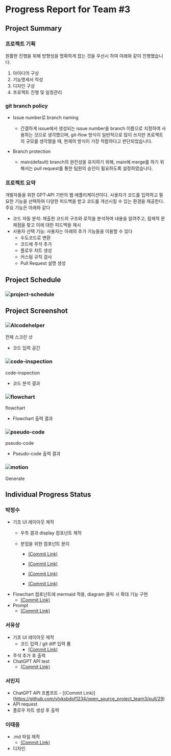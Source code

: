 # Progress Report for Team #3
## Project Summary
### 프로젝트 기획
원활한 진행을 위해 방향성을 명확하게 잡는 것을 우선시 하여 아래와 같이 진행했습니다.
1. 아이디어 구상
2. 기능명세서 작성
3. 디자인 구상
4. 프로젝트 진행 및 일정관리 
### git branch policy
- Issue number로 branch naming
     - 간결하게 issue에서 생성되는 issue number을 branch 이름으로 지정하여 사용하는 것으로 생각했으며, git-flow 방식이 일반적으로 많이 쓰지만 프로젝트의 규모를 생각했을 때, 현재의 방식이 가장 적합하다고 판단되었습니다.

- Branch protection
    - main(default) branch의 완전성을 유지하기 위해, main에 merge를 하기 위해서는 pull request를 통한 팀원의 승인이 필요하도록 설정하였습니다.
### 프로젝트 요약
개발자들을 위한 GPT-API 기반의 웹 애플리케이션이다. 사용자가 코드를 입력하고 필요한 기능을 선택하여 다양한 피드백을 받고 코드를 개선시킬 수 있는 환경을 제공한다. 주요 기능은 아래와 같다
- 코드 자동 분석: 제출한 코드의 구조와 로직을 분석하여 내용을 알려주고, 잠재적 문제점을 찾고 이에 대한 피드백을 제시
- 사용자 선택 기능: 사용자는 아래의 추가 기능들을 이용할 수 있다
    - 수도코드로 변환
    - 코드에 주석 추가
    - 플로우 차트 생성
    - 커스텀 규칙 검사
    - Pull Request 설명 생성




## Project Schedule
### ![project-schedule](/image/project-schedule.jpg)
## Project Screenshot
### ![AIcodehelper](/image/AI_code_helper.jpg)
전체 스크린 샷
- 코드 입력 공간 
### ![code-inspection](/image/code-inspection.jpg)
code-inspection
- 코드 분석 결과 
### ![flowchart](/image/flowchart.jpg)
flowchart
- Flowchart 출력 결과 
### ![pseudo-code](/image/pseudo-code.jpg)
pseudo-code
- Pseudo-code 출력 결과
### ![motion](/image/motion.gif)
Generate
## Individual Progress Status
### 박정수
- 기초 UI 레이아웃 제작
    - 우측 결과 display 컴포넌트 제작
    - 분업을 위한 컴포넌트 분리  

        - [(Commit Link)](https://github.com/vlvksbdof1234/open_source_project_team3/commit/130f1fc9c5112e0b806e143e202cda5dbc7e5449)  

        - [(Commit Link)](https://github.com/vlvksbdof1234/open_source_project_team3/commit/ca056e09aad9f84f1d7b23dd7a11f8656ce45ac9)
        - [(Commit Link)](https://github.com/vlvksbdof1234/open_source_project_team3/commit/9a2db33ff014bdf41c6c4cfbc276f254d17fe778)
        - [(Commit Link)](https://github.com/vlvksbdof1234/open_source_project_team3/commit/c36678d177bb5d2343cfe3c6edc69074e0cdd50a)
- Flowchart 컴포넌트에 mermaid 적용, diagram 클릭 시 확대 기능 구현
  - [(Commit Link)](https://github.com/vlvksbdof1234/open_source_project_team3/pull/28/commits)
- Prompt 
    - [(Commit Link)](https://github.com/vlvksbdof1234/open_source_project_team3/commit/b3258fd1ce5ceb95ed3f8386f0b63a03d7ffe485)
### 서유상
- 기초 UI 레이아웃 제작
    - 코드 입력 / git diff 입력 폼
        - [(Commit Link)](https://github.com/vlvksbdof1234/open_source_project_team3/commit/d47edad080cb67baf0e2752b20434f882d9ad103)
- 주석 추가 후 출력
- ChatGPT API test 
    - [(Commit Link)](https://github.com/vlvksbdof1234/open_source_project_team3/pull/25/commits/5518f7e8591a02638e0ff1afd57de824dd6b40a5)
### 서민지
- ChatGPT API 프롬프트
       - [(Commit Link)]
          (https://github.com/vlvksbdof1234/open_source_project_team3/pull/29)
- API request 
- 플로우 차트 생성 후 출력 
### 이태웅
- .md 파일 제작
    - [(Commit Link)](https://github.com/vlvksbdof1234/open_source_project_team3/commit/c56b9da184b21c6dc0668eef8683f0c4d36d9ef6)
- 디자인 
